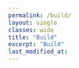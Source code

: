 ```yaml
---
permalink: /build/
layout: single
classes: wide
title: "Build"
excerpt: "Build"
last_modified_at:
---
```

<div id="blocklyArea"></div>
<div id="blocklyDiv" style="height: 800px; width: 100%;"></div>

<xml xmlns="https://developers.google.com/blockly/xml" id="toolbox" style="display: none">
    <block type="controls_if"></block>
    <block type="logic_compare"></block>
    <block type="controls_repeat_ext"></block>
    <block type="math_number">
      <field name="NUM">123</field>
    </block>
    <block type="math_arithmetic"></block>
    <block type="text"></block>
    <block type="text_print"></block>
</xml>

<script src="/assets/google-blockly/blockly_compressed.js"></script>
<script src="/assets/google-blockly/blocks_compressed.js"></script>
<script src="/assets/google-blockly/msg/js/en.js"></script>

<script>
  var workspace = Blockly.inject('blocklyDiv',
      {toolbox: document.getElementById('toolbox')});
</script>
